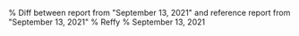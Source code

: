 % Diff between report from "September 13, 2021" and reference report from "September 13, 2021"
% Reffy
% September 13, 2021

